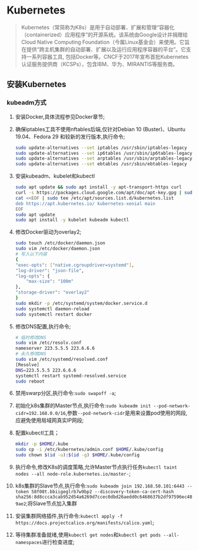 # Kubernetes

> Kubernetes（常简称为K8s）是用于自动部署、扩展和管理“容器化（containerized）应用程序”的开源系统。该系统由Google设计并捐赠给Cloud Native Computing Foundation（今属Linux基金会）来使用。它旨在提供“跨主机集群的自动部署、扩展以及运行应用程序容器的平台”。它支持一系列容器工具, 包括Docker等。CNCF于2017年宣布首批Kubernetes认证服务提供商（KCSPs），包含IBM、华为、MIRANTIS等服务商。 

## 安装Kubernetes

### kubeadm方式

1. 安装Docker,具体流程参见Docker章节;
2. 确保iptables工具不使用nftables后端,仅针对Debian 10 (Buster)、Ubuntu 19.04、Fedora 29 和较新的发行版本,执行命令;

    ```bash
    sudo update-alternatives --set iptables /usr/sbin/iptables-legacy
    sudo update-alternatives --set ip6tables /usr/sbin/ip6tables-legacy
    sudo update-alternatives --set arptables /usr/sbin/arptables-legacy
    sudo update-alternatives --set ebtables /usr/sbin/ebtables-legacy
    ```
3. 安装kubeadm、kubelet和kubectl

    ```bash
    sudo apt update && sudo apt install -y apt-transport-https curl
    curl -s https://packages.cloud.google.com/apt/doc/apt-key.gpg | sudo apt-key add -
    cat <<EOF | sudo tee /etc/apt/sources.list.d/kubernetes.list
    deb https://apt.kubernetes.io/ kubernetes-xenial main
    EOF
    sudo apt update
    sudo apt install -y kubelet kubeadm kubectl
    ```
4. 修改Docker驱动为overlay2;

    ```bash
    sudo touch /etc/docker/daemon.json
    sudo vim /etc/docker/daemon.json
    # 写入以下内容
    {
    "exec-opts": ["native.cgroupdriver=systemd"],
    "log-driver": "json-file",
    "log-opts": {
        "max-size": "100m"
    },
    "storage-driver": "overlay2"
    }
    sudo mkdir -p /etc/systemd/system/docker.service.d
    sudo systemctl daemon-reload
    sudo systemctl restart docker
    ```
5. 修改DNS配置,执行命令;

    ```bash
    # 临时修改DNS
    sudo vim /etc/resolv.conf
    nameserver 223.5.5.5 223.6.6.6
    # 永久修改DNS
    sudo vim /etc/systemd/resolved.conf
    [Resolve]
    DNS=223.5.5.5 223.6.6.6
    systemctl restart systemd-resolved.service
    sudo reboot
    ```
6. 禁用swarp分区,执行命令:`sudo swapoff -a`;
7. 初始化k8s集群的Master节点,执行命令:`sudo kubeadm init --pod-network-cidr=192.168.0.0/16`,参数`--pod-network-cidr`是用来设置pod使用的网段,应避免使用局域网真实IP网段;
8. 配置kubectl工具；

    ```bash
    mkdir -p $HOME/.kube
    sudo cp -i /etc/kubernetes/admin.conf $HOME/.kube/config
    sudo chown $(id -u):$(id -g) $HOME/.kube/config
    ```

9. 执行命令,修改K8s的调度策略,允许Master节点执行任务`kubectl taint nodes --all node-role.kubernetes.io/master-`;
10. k8s集群的Slave节点,执行命令:`sudo kubeadm join 192.168.50.101:6443 --token 58f08t.bbiigeglrb7w9bp2 --discovery-token-ca-cert-hash sha256:8d8ccca3cab952d54a6269d7ccec0dbd26aedd0c6468637b2df97596ec489ae2`;将Slave节点加入集群
11. 安装集群网络插件,执行命令:`kubectl apply -f https://docs.projectcalico.org/manifests/calico.yaml`;
12. 等待集群准备就绪,使用`kubectl get nodes`和`kubectl get pods --all-namespaces`进行检查进度;